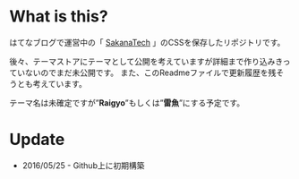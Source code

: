 # What is this?

はてなブログで運営中の「 [SakanaTech](http://www.sakana.tech:sakanatech) 」のCSSを保存したリポジトリです。

後々、テーマストアにテーマとして公開を考えていますが詳細まで作り込みきっていないのでまだ未公開です。
また、このReadmeファイルで更新履歴を残そうとも考えています。

テーマ名は未確定ですが”**Raigyo**”もしくは”**雷魚**”にする予定です。


# Update

* 2016/05/25 - Github上に初期構築

